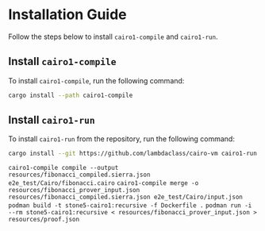 
# Installation Guide

Follow the steps below to install `cairo1-compile` and `cairo1-run`.

## Install `cairo1-compile`

To install `cairo1-compile`, run the following command:

```sh
cargo install --path cairo1-compile
```

## Install `cairo1-run`

To install `cairo1-run` from the repository, run the following command:

```sh
cargo install --git https://github.com/lambdaclass/cairo-vm cairo1-run
```


`cairo1-compile compile --output resources/fibonacci_compiled.sierra.json e2e_test/Cairo/fibonacci.cairo`
`cairo1-compile merge -o resources/fibonacci_prover_input.json resources/fibonacci_compiled.sierra.json e2e_test/Cairo/input.json`
`podman build -t stone5-cairo1:recursive -f Dockerfile .`
`podman run -i --rm stone5-cairo1:recursive < resources/fibonacci_prover_input.json > resources/proof.json`
